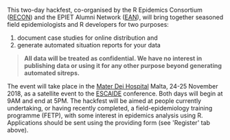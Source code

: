This two-day hackfest, co-organised by the R Epidemics Consortium (<a href='https://www.repidemicsconsortium.org/'>RECON</a>) and the EPIET Alumni Network (<a href='https://epietalumni.net'>EAN</a>), will bring together seasoned field epidemiologists and R developers for two purposes: 

1. document case studies for online distribution and 
2. generate automated situation reports for your data

> **All data will be treated as confidential. We have no interest in publishing data or using it for any other purpose beyond generating automated sitreps.**

The event will take place in the [Mater Dei Hospital](https://goo.gl/maps/fvyXk52TuQ22) Malta, 24-25 November 2018, as a satellite event to the [ESCAIDE](https://www.escaide.eu/en) conference.  Both days will begin at 9AM and end at 5PM.  The hackfest will be aimed at people currently undertaking, or having recently completed, a field-epidemiology training programme (FETP), with some interest in epidemics analysis using R.  Applications should be sent using the providing form (see 'Register' tab above). 
